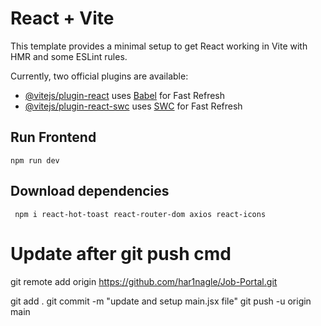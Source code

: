 # React + Vite

This template provides a minimal setup to get React working in Vite with HMR and some ESLint rules.

Currently, two official plugins are available:

- [@vitejs/plugin-react](https://github.com/vitejs/vite-plugin-react/blob/main/packages/plugin-react/README.md) uses [Babel](https://babeljs.io/) for Fast Refresh
- [@vitejs/plugin-react-swc](https://github.com/vitejs/vite-plugin-react-swc) uses [SWC](https://swc.rs/) for Fast Refresh


## Run Frontend

```
npm run dev
```

## Download dependencies
```
 npm i react-hot-toast react-router-dom axios react-icons
```



# Update after git push cmd
git remote add origin https://github.com/har1nagle/Job-Portal.git

git add .
git commit -m "update and setup main.jsx file" 
git push -u origin main  